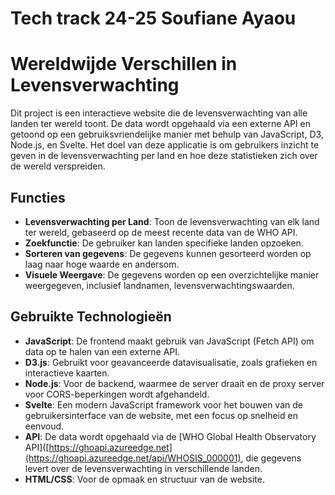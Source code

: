 Tech track 24-25 Soufiane Ayaou
=======
# Wereldwijde Verschillen in Levensverwachting

Dit project is een interactieve website die de levensverwachting van alle landen ter wereld toont. De data wordt opgehaald via een externe API en getoond op een gebruiksvriendelijke manier met behulp van JavaScript, D3, Node.js, en Svelte. Het doel van deze applicatie is om gebruikers inzicht te geven in de levensverwachting per land en hoe deze statistieken zich over de wereld verspreiden.

## Functies

- **Levensverwachting per Land**: Toon de levensverwachting van elk land ter wereld, gebaseerd op de meest recente data van de WHO API.
- **Zoekfunctie**: De gebruiker kan landen specifieke landen opzoeken.
- **Sorteren van gegevens**: De gegevens kunnen gesorteerd worden op laag naar hoge waarde en andersom.
- **Visuele Weergave**: De gegevens worden op een overzichtelijke manier weergegeven, inclusief landnamen, levensverwachtingswaarden.

## Gebruikte Technologieën

- **JavaScript**: De frontend maakt gebruik van JavaScript (Fetch API) om data op te halen van een externe API.
- **D3.js**: Gebruikt voor geavanceerde datavisualisatie, zoals grafieken en interactieve kaarten.
- **Node.js**: Voor de backend, waarmee de server draait en de proxy server voor CORS-beperkingen wordt afgehandeld.
- **Svelte**: Een modern JavaScript framework voor het bouwen van de gebruikersinterface van de website, met een focus op snelheid en eenvoud.
- **API**: De data wordt opgehaald via de [WHO Global Health Observatory API]([https://ghoapi.azureedge.net](https://ghoapi.azureedge.net/api/WHOSIS_000001), die gegevens levert over de levensverwachting in verschillende landen.
- **HTML/CSS**: Voor de opmaak en structuur van de website.



